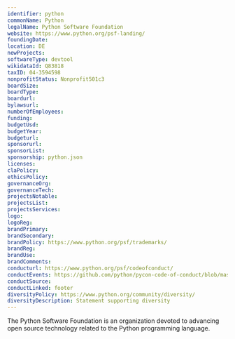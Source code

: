 ```yaml
---
identifier: python
commonName: Python
legalName: Python Software Foundation
website: https://www.python.org/psf-landing/
foundingDate:
location: DE
newProjects:
softwareType: devtool
wikidataId: Q83818
taxID: 04-3594598
nonprofitStatus: Nonprofit501c3
boardSize:
boardType:
boardurl:
bylawsurl:
numberOfEmployees:
funding:
budgetUsd:
budgetYear:
budgeturl:
sponsorurl:
sponsorList:
sponsorship: python.json
licenses:
claPolicy:
ethicsPolicy:
governanceOrg:
governanceTech:
projectsNotable:
projectsList:
projectsServices:
logo:
logoReg:
brandPrimary:
brandSecondary:
brandPolicy: https://www.python.org/psf/trademarks/
brandReg:
brandUse:
brandComments:
conducturl: https://www.python.org/psf/codeofconduct/
conductEvents: https://github.com/python/pycon-code-of-conduct/blob/master/code_of_conduct.md
conductSource:
conductLinked: footer
diversityPolicy: https://www.python.org/community/diversity/
diversityDescription: Statement supporting diversity
---
```


The Python Software Foundation is an organization devoted to advancing open source technology related to the Python programming language. 
